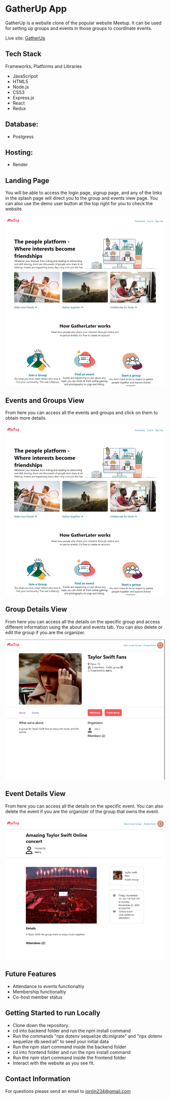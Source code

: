 # GatherUp App

GatherUp is a website clone of the popular website Meetup. It can be used for setting up groups and events in those groups to coordinate events. 

Live site: <a href="https://meetupclone.onrender.com">GatherUp</a>

## Tech Stack

Frameworks, Platforms and Libraries

- JavaScripot
- HTML5
- Node.js
- CSS3
- Express.js
- React
- Redux

## Database:

- Postgress

## Hosting:

- Render

## Landing Page

You will be able to access the login page, signup page, and any of the links in the splash page will direct you to the group and events view page. You can also use the demo user button at the top right for you to check the website. 

<img src="assets/gatherup_splash.png"></img>

## Events and Groups View

From here you can access all the events and groups and click on them to obtain more details. 

<img src="assets/gatherup_splash.png"></img>

## Group Details View

From here you can access all the details on the specific group and access different information using the about and events tab. You can also delete or edit the group if you are the organizer. 

<img src="assets/group_details.png"></img>

## Event Details View

From here you can access all the details on the specific event. You can also delete the event if you are the organizer of the group that owns the event.

<img src="assets/event-details.png"></img>

## Future Features

- Attendance to events functionaltiy
- Membership functionaltiy
- Co-host member status

## Getting Started to run Locally

- Clone down the repository. 
- cd into backend folder and run the npm install command
- Run the commands "npx dotenv sequelize db:migrate" and "npx dotenv sequelize db:seed:all" to seed your initial data
- Run the npm start command inside the backend folder
- cd into frontend folder and run the npm install command
- Run the npm start command inside the frontend folder
- Interact with the website as you see fit. 

## Contact Information

For questions please send an email to jonlin234@gmail.com
